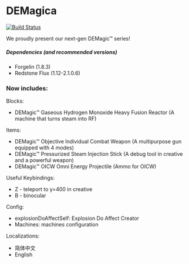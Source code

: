 # DEMagica
[![Build Status](https://travis-ci.org/DEDZTBH/DEMagica.svg?branch=master)](https://travis-ci.org/DEDZTBH/DEMagica)

We proudly present our next-gen DEMagic™ series!

##### Dependencies (and recommended versions)
- Forgelin (1.8.3)
- Redstone Flux (1.12-2.1.0.6)

### Now includes:

Blocks:
- DEMagic™ Gaseous Hydrogen Monoxide Heavy Fusion Reactor (A machine that turns steam into RF)

Items:
- DEMagic™ Objective Individual Combat Weapon (A multipurpose gun equipped with 4 modes)
- DEMagic™ Pressurized Steam Injection Stick (A debug tool in creative and a powerful weapon)
- DEMagic™ OICW Omni Energy Projectile (Ammo for OICW)

Useful Keybindings:
- Z - teleport to y=400 in creative
- B - binocular

Config:
- explosionDoAffectSelf: Explosion Do Affect Creator
- Machines: machines configuration


Localizations:
- 简体中文
- English